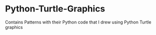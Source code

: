 # Python-Turtle-Graphics
Contains Patterns with their Python code that I drew using Python Turtle graphics
